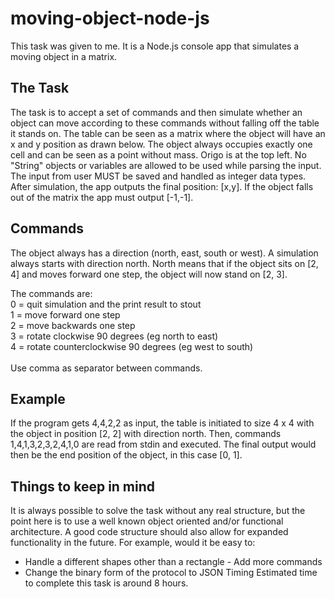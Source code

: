 # moving-object-node-js
This task was given to me. It is a Node.js console app that simulates a moving object in a matrix. 

## The Task
The task is to accept a set of commands and then simulate whether an object can move according to these commands without falling off the table it stands on. The table can be seen as a matrix where the object will have an x and y position as drawn below. 
The object always occupies exactly one cell and can be seen as a point without mass. Origo is at the top left. No "String" objects or variables are allowed to be used while parsing the input. The input from user MUST be saved and handled as integer data types. 
After simulation, the app outputs the final position: [x,y]. If the object falls out of the matrix the app must output [-1,-1].

## Commands
The object always has a direction (north, east, south or west). A simulation always starts with direction north. North means that if the object sits on [2, 4] and moves forward one step, the object will now stand on [2, 3].

The commands are:<br />
0 = quit simulation and the print result to stout<br />
1 = move forward one step<br />
2 = move backwards one step<br />
3 = rotate clockwise 90 degrees (eg north to east)<br />
4 = rotate counterclockwise 90 degrees (eg west to south)<br />
<br />
Use comma as separator between commands.

## Example
If the program gets 4,4,2,2 as input, the table is initiated to size 4 x 4 with the object in position [2, 2] with direction north. Then, commands 1,4,1,3,2,3,2,4,1,0 are read
from stdin and executed. The final output would then be the end position of the object, in this case [0, 1].


## Things to keep in mind
It is always possible to solve the task without any real structure, but the point here is to use a well known object oriented and/or functional architecture.
A good code structure should also allow for expanded functionality in the future. For example, would it be easy to:
- Handle a different shapes other than a rectangle - Add more commands
- Change the binary form of the protocol to JSON Timing
Estimated time to complete this task is around 8 hours.

